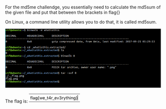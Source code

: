 For the md5me challendge, you essentially need to calculate the md5sum of the given file and put that between the brackets in flag{}

On Linux, a command line utility allows you to do that, it is called md5sum.

![file_solution](/Tutorial/File/solution.png?raw=true)

The flag is:
![file_flag](/Tutorial/File/flag.png?raw=true)
